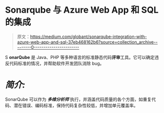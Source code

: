 # Sonarqube 与 Azure Web App 和 SQL 的集成

> 原文：<https://medium.com/globant/sonarqube-integration-with-azure-web-app-and-sql-37eb468162b6?source=collection_archive---------0----------------------->

S **onarQube** 是 Java、PHP 等多种语言的标准静态代码**评审**工具。它可以确定违反代码标准的情况，并帮助软件开发团队消除 bug。

# ***简介:***

SonarQube 可以作为 ***多维分析师*** 执行，并涵盖代码质量的各个方面，如重复代码、潜在错误、编码标准，保持代码复杂性较低，并增加单元覆盖率。